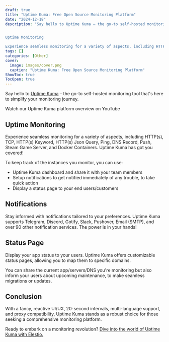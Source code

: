 ```yaml
---
draft: true
title: "Uptime Kuma: Free Open Source Monitoring Platform"
date: "2024-12-18"
description: "Say hello to Uptime Kuma – the go-to self-hosted monitoring tool that's here to simplify your monitoring journey.


Uptime Monitoring

Experience seamless monitoring for a variety of aspects, including HTTP(s), TCP, HTTP(s) Keyword, HTTP(s) Json Query, Ping, DNS Record, Push, Steam Game Server, and Docker Containers."
tags: []
categories: [Other]
cover:
  image: images/cover.png
  caption: "Uptime Kuma: Free Open Source Monitoring Platform"
ShowToc: true
TocOpen: true
---
```



Say hello to [Uptime Kuma](https://elest.io/open-source/uptimekuma?ref=blog.elest.io) – the go\-to self\-hosted monitoring tool that's here to simplify your monitoring journey.



Watch our Uptime Kuma platform overview on YouTube



## **Uptime Monitoring**

Experience seamless monitoring for a variety of aspects, including HTTP(s), TCP, HTTP(s) Keyword, HTTP(s) Json Query, Ping, DNS Record, Push, Steam Game Server, and Docker Containers. Uptime Kuma has got you covered!

To keep track of the instances you monitor, you can use:

* Uptime Kuma dashboard and share it with your team members
* Setup notifications to get notified immediately of any trouble, to take quick action
* Display a status page to your end users/customers

## **Notifications**

Stay informed with notifications tailored to your preferences. Uptime Kuma supports Telegram, Discord, Gotify, Slack, Pushover, Email (SMTP), and over 90 other notification services. The power is in your hands!

## **Status Page**

Display your app status to your users. Uptime Kuma offers customizable status pages, allowing you to map them to specific domains. 

You can share the current app/servers/DNS you're monitoring but also inform your users about upcoming maintenance, to make seamless migrations or updates.

## **Conclusion**

With a fancy, reactive UI/UX, 20\-second intervals, multi\-language support, and proxy compatibility, Uptime Kuma stands as a robust choice for those seeking a comprehensive monitoring platform.

Ready to embark on a monitoring revolution? [Dive into the world of Uptime Kuma with Elestio.](https://elest.io/open-source/uptimekuma?ref=blog.elest.io)



